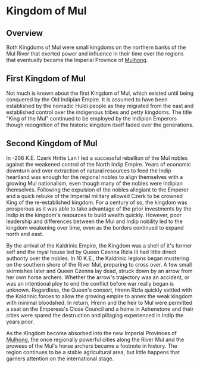 # Kingdom of Mul

## Overview

Both Kingdoms of Mul were small kingdoms on the northern banks of the Mul River that exerted power and influence in their time over the regions that eventually became the Imperial Province of [Mulhong](2-1b-region_mulhong.md).

## First Kingdom of Mul

Not much is known about the first Kingdom of Mul, which existed until being conquered by the Old Indipian Empire. It is assumed to have been established by the nomadic Huldi people as they migrated from the east and established control over the indigenous tribes and petty kingdoms. The title "King of the Mul" continued to be employed by the Indipian Emperors though recognition of the historic kingdom itself faded over the generations.

## Second Kingdom of Mul

In -206 K.E. Czerk Hritte Lan I led a successful rebellion of the Mul nobles against the weakened control of the North Indip Empire. Years of economic downturn and over extraction of natural resources to feed the Indip heartland was enough for the regional nobles to align themselves with a growing Mul nationalism, even though many of the nobles were Indipian themselves. Following the expulsion of the nobles allegiant to the Emperor and a quick rebuke of the Imperial military allowed Czerk to be crowned King of the re-established kingdom. For a century of so, the kingdom was prosperous as it was able to take advantage of the prior investments by the Indip in the kingdom's resources to build wealth quickly. However, poor leadership and differences between the Mul and Indip nobility led to the kingdom weakening over time, even as the borders continued to expand north and east.

By the arrival of the Kaldrinic Empire, the Kingdom was a shell of it's former self and the royal house led by Queen Czenna Rizla III had little direct authority over the nobles. In 10 K.E., the Kaldrinic legions began mustering on the southern shore of the River Mul, preparing to cross over. A few small skirmishes later and Queen Czenna lay dead, struck down by an arrow from her own horse archers. Whether the arrow's trajectory was an accident, or was an intentional ploy to end the conflict before war really began is unknown. Regardless, the Queen's consort, Hrenn Rizla quickly settled with the Kaldrinic forces to allow the growing empire to annex the weak kingdom with minimal bloodshed. In return, Hrenn and the heir to Mul were permitted a seat on the Emperess's Close Council and a home in Ashenstone and their cities were spared the destruction and pillaging experienced in Indip the years prior.

As the Kingdom become absorbed into the new Imperial Provinces of [Mulhong](2-1b-region_mulhong.md), the once regionally powerful cities along the River Mul and the prowess of the Mul's horse archers became a footnote in history. The region continues to be a stable agricultural area, but little happens that garners attention on the international stage.